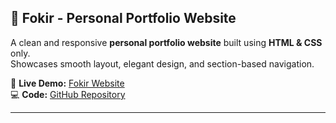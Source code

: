 ## 🎨 Fokir - Personal Portfolio Website  

A clean and responsive **personal portfolio website** built using **HTML & CSS** only.  
Showcases smooth layout, elegant design, and section-based navigation.  

🔗 **Live Demo:** [Fokir Website](https://kerollisemad.github.io/Fokir_Html_Css/)  
💻 **Code:** [GitHub Repository](https://github.com/kerollisemad/Fokir_Html_Css)  

---
